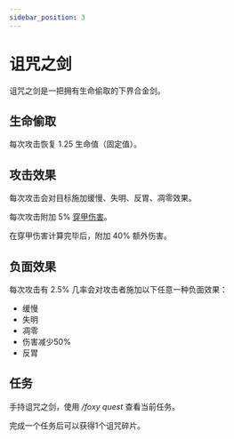 ```yaml
---
sidebar_position: 3
---
```


# 诅咒之剑

诅咒之剑是一把拥有生命偷取的下界合金剑。

## 生命偷取

每次攻击恢复 1.25 生命值（固定值）。

## 攻击效果

每次攻击会对目标施加缓慢、失明、反胃、凋零效果。  

每次攻击附加 5% [穿甲伤害](../damage-types)。

在穿甲伤害计算完毕后，附加 40% 额外伤害。

## 负面效果

每次攻击有 2.5% 几率会对攻击者施加以下任意一种负面效果：

- 缓慢
- 失明
- 凋零
- 伤害减少50%
- 反胃

## 任务

手持诅咒之剑，使用 */foxy quest* 查看当前任务。

完成一个任务后可以获得1个诅咒碎片。
